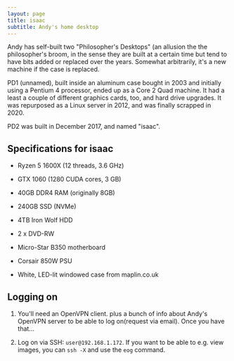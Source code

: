 ```yaml
---
layout: page
title: isaac
subtitle: Andy's home desktop
---
```


Andy has self-built two "Philosopher's Desktops" (an allusion the the philosopher's broom, in the sense they are built at a certain time but tend to have bits added or replaced over the years. Somewhat arbitrarily, it's a new machine if the case is replaced.

PD1 (unnamed), built inside an aluminum case bought in 2003 and initially using a Pentium 4 processor, ended up as a Core 2 Quad machine. It had a least a couple of different graphics cards, too, and hard drive upgrades. It was repurposed as a Linux server in 2012, and was finally scrapped in 2020.

PD2 was built in December 2017, and named "isaac". 

## Specifications for isaac

- Ryzen 5 1600X (12 threads, 3.6 GHz)

- GTX 1060 (1280 CUDA cores, 3 GB)

- 40GB DDR4 RAM (originally 8GB)

- 240GB SSD (NVMe)

- 4TB Iron Wolf HDD

- 2 x DVD-RW

- Micro-Star B350 motherboard

- Corsair 850W PSU

- White, LED-lit windowed case from maplin.co.uk 

## Logging on

1. You'll need an OpenVPN client. plus a bunch of info about Andy's OpenVPN server to be able to log on(request via email). Once you have that...

2. Log on via SSH: `user@192.168.1.172`. If you want to be able to e.g. view images, you can `ssh -X` and use the `eog` command.
